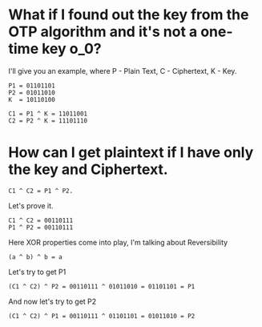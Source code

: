 # What if I found out the key from the OTP algorithm and it's not a one-time key o_0?

I'll give you an example, where P - Plain Text, C - Ciphertext, K - Key.
```
P1 = 01101101
P2 = 01011010
K  = 10110100

C1 = P1 ^ K = 11011001
C2 = P2 ^ K = 11101110
```
# How can I get plaintext if I have only the key and Ciphertext.


```
C1 ^ C2 = P1 ^ P2. 
```

Let's prove it.
```
C1 ^ C2 = 00110111
P1 ^ P2 = 00110111
```

Here XOR properties come into play, I'm talking about Reversibility

```
(a ^ b) ^ b = a
```

Let's try to get P1

```
(С1 ^ С2) ^ P2 = 00110111 ^ 01011010 = 01101101 = P1
```

And now let's try to get P2

```
(С1 ^ С2) ^ P1 = 00110111 ^ 01101101 = 01011010 = P2
```
